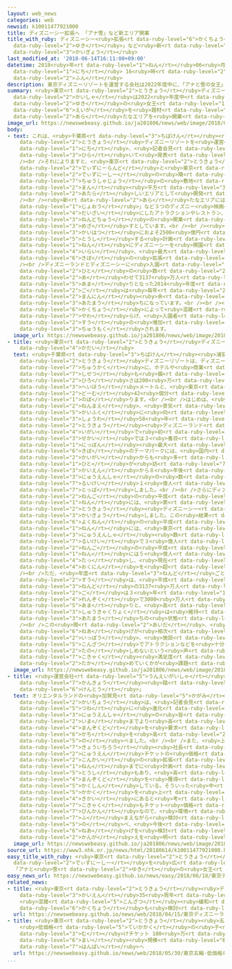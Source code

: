 ```yaml
---
layout: web_news
categories: web
newsid: k10011477921000
title: ディズニーシー拡張へ 「アナ雪」など新エリア開業
title_with_ruby: ディズニーシー<ruby>拡張<rt data-ruby-level="6">かくちょう</rt></ruby>へ 「アナ<ruby>雪<rt
  data-ruby-level="2">ゆき</rt></ruby>」など<ruby>新<rt data-ruby-level="2">しん</rt></ruby>エリア<ruby>開業<rt
  data-ruby-level="3">かいぎょう</rt></ruby>
last_modified_at: '2018-06-14T16:11:00+09:00'
datetime: 2018<ruby>年<rt data-ruby-level="1">ねん</rt></ruby>06<ruby>月<rt data-ruby-level="1">がつ</rt></ruby>14<ruby>日<rt
  data-ruby-level="1">にち</rt></ruby> 16<ruby>時<rt data-ruby-level="2">じ</rt></ruby>11<ruby>分<rt
  data-ruby-level="2">ふん</rt></ruby>
description: 東京ディズニーリゾートを運営する会社は2022年度中に、「アナと雪の女王」など映画を題材にしたアトラクションがある新たなエリアを開業することになりました。
summary: <ruby>東京<rt data-ruby-level="2">とうきょう</rt></ruby>ディズニーリゾートを<ruby>運営<rt data-ruby-level="5">うんえい</rt></ruby>する<ruby>会社<rt
  data-ruby-level="2">かいしゃ</rt></ruby>は2022<ruby>年度中<rt data-ruby-level="3">ねんどちゅう</rt></ruby>に、「アナと<ruby>雪<rt
  data-ruby-level="2">ゆき</rt></ruby>の<ruby>女王<rt data-ruby-level="1">じょおう</rt></ruby>」など<ruby>映画<rt
  data-ruby-level="6">えいが</rt></ruby>を<ruby>題材<rt data-ruby-level="4">だいざい</rt></ruby>にしたアトラクションがある<ruby>新<rt
  data-ruby-level="2">あら</rt></ruby>たなエリアを<ruby>開業<rt data-ruby-level="3">かいぎょう</rt></ruby>することになりました。
image_url: https://newswebeasy.github.io/ja201806/news/web/image/2018/06/14/K10011477921_1806141706_1806141726_01_02.jpg
body:
- text: これは、<ruby>千葉県<rt data-ruby-level="3">ちばけん</rt></ruby><ruby>浦安市<rt data-ruby-level="7">うらやすし</rt></ruby>にある<ruby>東京<rt
    data-ruby-level="2">とうきょう</rt></ruby>ディズニーリゾートを<ruby>運営<rt data-ruby-level="5">うんえい</rt></ruby>する「オリエンタルランド」が14<ruby>日<rt
    data-ruby-level="1">にち</rt></ruby>、<ruby>記者会見<rt data-ruby-level="3">きしゃかいけん</rt></ruby>を<ruby>開<rt
    data-ruby-level="3">ひら</rt></ruby>いて<ruby>発表<rt data-ruby-level="3">はっぴょう</rt></ruby>しました。<br
    /><br />それによりますと、<ruby>東京<rt data-ruby-level="2">とうきょう</rt></ruby><ruby>ディズニーランド<rt
    data-ruby-level="2">でぃずにーらんど</rt></ruby>と<ruby>東京<rt data-ruby-level="2">とうきょう</rt></ruby><ruby>ディズニーシー<rt
    data-ruby-level="2">でぃずにーしー</rt></ruby>の<ruby>隣<rt data-ruby-level="7">となり</rt></ruby>にある<ruby>駐車場<rt
    data-ruby-level="7">ちゅうしゃじょう</rt></ruby>の<ruby>敷地<rt data-ruby-level="7">しきち</rt></ruby>、およそ10<ruby>万<rt
    data-ruby-level="2">まん</rt></ruby><ruby>平方<rt data-ruby-level="3">へいほう</rt></ruby>メートルをディズニーシーの<ruby>新<rt
    data-ruby-level="2">あたら</rt></ruby>しいエリアとして<ruby>開発<rt data-ruby-level="3">かいはつ</rt></ruby>します。<br
    /><br /><ruby>新<rt data-ruby-level="2">あら</rt></ruby>たなエリアには、「アナと<ruby>雪<rt data-ruby-level="2">ゆき</rt></ruby>の<ruby>女王<rt
    data-ruby-level="1">じょおう</rt></ruby>」など３つのディズニー<ruby>映画<rt data-ruby-level="6">えいが</rt></ruby>を<ruby>題材<rt
    data-ruby-level="4">だいざい</rt></ruby>にしたアトラクションやレストラン、それにホテルなどが<ruby>設<rt data-ruby-level="5">もう</rt></ruby>けられ、2022<ruby>年度中<rt
    data-ruby-level="3">ねんどちゅう</rt></ruby>の<ruby>開業<rt data-ruby-level="3">かいぎょう</rt></ruby>を<ruby>目指<rt
    data-ruby-level="3">めざ</rt></ruby>すとしています。<br /><br /><ruby>会社<rt data-ruby-level="2">かいしゃ</rt></ruby>は、この<ruby>開発<rt
    data-ruby-level="3">かいはつ</rt></ruby>におよそ2500<ruby>億円<rt data-ruby-level="4">おくえん</rt></ruby>を<ruby>投資<rt
    data-ruby-level="5">とうし</rt></ruby>する<ruby>計画<rt data-ruby-level="2">けいかく</rt></ruby>で、2001<ruby>年<rt
    data-ruby-level="1">ねん</rt></ruby>にディズニーシーを<ruby>開園<rt data-ruby-level="3">かいえん</rt></ruby>して<ruby>以来<rt
    data-ruby-level="4">いらい</rt></ruby>、<ruby>最大<rt data-ruby-level="4">さいだい</rt></ruby><ruby>規模<rt
    data-ruby-level="6">きぼ</rt></ruby>の<ruby>拡張<rt data-ruby-level="6">かくちょう</rt></ruby>になるということです。<br
    /><br />ディズニーランドとディズニーシーに<ruby>入園<rt data-ruby-level="2">にゅうえん</rt></ruby>した<ruby>人<rt
    data-ruby-level="2">ひと</rt></ruby>の<ruby>数<rt data-ruby-level="2">かず</rt></ruby>は、<ruby>合<rt
    data-ruby-level="2">あ</rt></ruby>わせて3137<ruby>万人<rt data-ruby-level="2">まんにん</rt></ruby><ruby>余<rt
    data-ruby-level="5">あま</rt></ruby>りとなった2014<ruby>年度<rt data-ruby-level="3">ねんど</rt></ruby>をピークにその<ruby>後<rt
    data-ruby-level="2">ご</rt></ruby>は<ruby>毎年<rt data-ruby-level="2">まいとし</rt></ruby>3000<ruby>万人<rt
    data-ruby-level="2">まんにん</rt></ruby><ruby>余<rt data-ruby-level="5">あま</rt></ruby>りで<ruby>頭打<rt
    data-ruby-level="3">あたまう</rt></ruby>ちになっています。<br /><br /><ruby>今回<rt data-ruby-level="2">こんかい</rt></ruby>の<ruby>拡張<rt
    data-ruby-level="6">かくちょう</rt></ruby>によって<ruby>混雑<rt data-ruby-level="5">こんざつ</rt></ruby>を<ruby>和<rt
    data-ruby-level="7">やわ</rt></ruby>らげ、<ruby>入園者<rt data-ruby-level="3">にゅうえんしゃ</rt></ruby><ruby>数<rt
    data-ruby-level="2">すう</rt></ruby>の<ruby>増加<rt data-ruby-level="5">ぞうか</rt></ruby>につなげることができるのか<ruby>注目<rt
    data-ruby-level="3">ちゅうもく</rt></ruby>されます。
  image_url: https://newswebeasy.github.io/ja201806/news/web/image/2018/06/14/K10011477921_1806141706_1806141726_01_03.jpg
- title: <ruby>東京<rt data-ruby-level="2">とうきょう</rt></ruby>ディズニーリゾート <ruby>歴史<rt data-ruby-level="4">れきし</rt></ruby>と<ruby>課題<rt
    data-ruby-level="4">かだい</rt></ruby>
  text: <ruby>千葉県<rt data-ruby-level="3">ちばけん</rt></ruby><ruby>浦安市<rt data-ruby-level="7">うらやすし</rt></ruby>にある<ruby>東京<rt
    data-ruby-level="2">とうきょう</rt></ruby>ディズニーリゾートは、ディズニーランドとディズニーシーの２つのテーマパークを<ruby>中核<rt
    data-ruby-level="7">ちゅうかく</rt></ruby>に、ホテルや<ruby>商業<rt data-ruby-level="3">しょうぎょう</rt></ruby><ruby>施設<rt
    data-ruby-level="7">しせつ</rt></ruby>も<ruby>備<rt data-ruby-level="5">そな</rt></ruby>えたエリアです。<ruby>広<rt
    data-ruby-level="2">ひろ</rt></ruby>さは200<ruby>万<rt data-ruby-level="2">まん</rt></ruby><ruby>平方<rt
    data-ruby-level="3">へいほう</rt></ruby>メートルと、<ruby>東京<rt data-ruby-level="2">とうきょう</rt></ruby><ruby>ドーム<rt
    data-ruby-level="2">どーむ</rt></ruby>42<ruby>個分<rt data-ruby-level="5">こぶん</rt></ruby>に<ruby>上<rt
    data-ruby-level="1">のぼ</rt></ruby>ります。<br /><br />はじめは、<ruby>今<rt data-ruby-level="2">いま</rt></ruby>から35<ruby>年前<rt
    data-ruby-level="2">ねんまえ</rt></ruby>、<ruby>景気<rt data-ruby-level="4">けいき</rt></ruby>が<ruby>回復<rt
    data-ruby-level="5">かいふく</rt></ruby>に<ruby>向<rt data-ruby-level="3">む</rt></ruby>かいつつあった<ruby>昭和<rt
    data-ruby-level="3">しょうわ</rt></ruby>58<ruby>年<rt data-ruby-level="1">ねん</rt></ruby>に、<ruby>東京<rt
    data-ruby-level="2">とうきょう</rt></ruby><ruby>ディズニーランド<rt data-ruby-level="2">でぃずにーらんど</rt></ruby>がアメリカ<ruby>以外<rt
    data-ruby-level="4">いがい</rt></ruby>で<ruby>初<rt data-ruby-level="4">はじ</rt></ruby>めて、<ruby>世界<rt
    data-ruby-level="3">せかい</rt></ruby>では３<ruby>番目<rt data-ruby-level="2">ばんめ</rt></ruby>のディズニーテーマパークとしてオープンしました。<ruby>日本<rt
    data-ruby-level="1">にっぽん</rt></ruby><ruby>最大<rt data-ruby-level="4">さいだい</rt></ruby><ruby>規模<rt
    data-ruby-level="6">きぼ</rt></ruby>のテーマパークには、<ruby>国内<rt data-ruby-level="2">こくない</rt></ruby>だけでなく、アジアなど<ruby>海外<rt
    data-ruby-level="2">かいがい</rt></ruby>からも<ruby>多<rt data-ruby-level="2">おお</rt></ruby>くの<ruby>人<rt
    data-ruby-level="1">ひと</rt></ruby>が<ruby>訪<rt data-ruby-level="7">おとず</rt></ruby>れ、<ruby>開園<rt
    data-ruby-level="3">かいえん</rt></ruby>から８<ruby>年後<rt data-ruby-level="2">ねんご</rt></ruby>には<ruby>入園者<rt
    data-ruby-level="3">にゅうえんしゃ</rt></ruby>の<ruby>数<rt data-ruby-level="2">かず</rt></ruby>が<ruby>累計<rt
    data-ruby-level="7">るいけい</rt></ruby>１<ruby>億人<rt data-ruby-level="4">おくにん</rt></ruby>を<ruby>突破<rt
    data-ruby-level="7">とっぱ</rt></ruby>しました。<br /><br />さらにディズニーランドの<ruby>開園<rt data-ruby-level="3">かいえん</rt></ruby>から18<ruby>年後<rt
    data-ruby-level="2">ねんご</rt></ruby>の<ruby>平成<rt data-ruby-level="4">へいせい</rt></ruby>13<ruby>年<rt
    data-ruby-level="1">ねん</rt></ruby>には、<ruby>第<rt data-ruby-level="3">だい</rt></ruby>２のパークとして<ruby>東京<rt
    data-ruby-level="2">とうきょう</rt></ruby><ruby>ディズニーシー<rt data-ruby-level="2">でぃずにーしー</rt></ruby>が<ruby>開業<rt
    data-ruby-level="3">かいぎょう</rt></ruby>しました。この<ruby>結果<rt data-ruby-level="4">けっか</rt></ruby>、<ruby>翌年<rt
    data-ruby-level="6">よくねん</rt></ruby>の<ruby>平成<rt data-ruby-level="4">へいせい</rt></ruby>14<ruby>年<rt
    data-ruby-level="1">ねん</rt></ruby>には、<ruby>東京<rt data-ruby-level="2">とうきょう</rt></ruby>ディズニーリゾートの<ruby>入園者<rt
    data-ruby-level="3">にゅうえんしゃ</rt></ruby><ruby>数<rt data-ruby-level="2">すう</rt></ruby>は<ruby>累計<rt
    data-ruby-level="7">るいけい</rt></ruby>で３<ruby>億人<rt data-ruby-level="4">おくにん</rt></ruby>、さらに８<ruby>年後<rt
    data-ruby-level="2">ねんご</rt></ruby>の<ruby>平成<rt data-ruby-level="4">へいせい</rt></ruby>22<ruby>年<rt
    data-ruby-level="1">ねん</rt></ruby>には５<ruby>億人<rt data-ruby-level="4">おくにん</rt></ruby>に<ruby>達<rt
    data-ruby-level="4">たっ</rt></ruby>し、<ruby>現在<rt data-ruby-level="5">げんざい</rt></ruby>は７<ruby>億人<rt
    data-ruby-level="4">おくにん</rt></ruby>を<ruby>超<rt data-ruby-level="7">こ</rt></ruby>えています。<br
    /><br />ただ、<ruby>年度<rt data-ruby-level="3">ねんど</rt></ruby>ごとの<ruby>入園者<rt data-ruby-level="3">にゅうえんしゃ</rt></ruby><ruby>数<rt
    data-ruby-level="2">すう</rt></ruby>は、<ruby>平成<rt data-ruby-level="4">へいせい</rt></ruby>26<ruby>年度<rt
    data-ruby-level="3">ねんど</rt></ruby>の3137<ruby>万人<rt data-ruby-level="2">まんにん</rt></ruby>をピークに、その<ruby>後<rt
    data-ruby-level="2">ご</rt></ruby>は３<ruby>年<rt data-ruby-level="1">ねん</rt></ruby><ruby>連続<rt
    data-ruby-level="4">れんぞく</rt></ruby>で3000<ruby>万人<rt data-ruby-level="2">まんにん</rt></ruby><ruby>余<rt
    data-ruby-level="5">あま</rt></ruby>りと、<ruby>高<rt data-ruby-level="2">たか</rt></ruby>い<ruby>集客力<rt
    data-ruby-level="3">しゅうきゃくりょく</rt></ruby>は<ruby>維持<rt data-ruby-level="7">いじ</rt></ruby>していますが<ruby>頭打<rt
    data-ruby-level="3">あたまう</rt></ruby>ちの<ruby>状態<rt data-ruby-level="5">じょうたい</rt></ruby>です。<br
    /><br />この<ruby>間<rt data-ruby-level="2">あいだ</rt></ruby>、<ruby>入園料<rt data-ruby-level="4">にゅうえんりょう</rt></ruby>の<ruby>値上<rt
    data-ruby-level="6">ねあ</rt></ruby>げが<ruby>相次<rt data-ruby-level="3">あいつ</rt></ruby>いだ<ruby>一方<rt
    data-ruby-level="2">いっぽう</rt></ruby>、<ruby>施設<rt data-ruby-level="7">しせつ</rt></ruby>の<ruby>混雑<rt
    data-ruby-level="5">こんざつ</rt></ruby>でアトラクションなどを<ruby>十分<rt data-ruby-level="2">じゅうぶん</rt></ruby>に<ruby>楽<rt
    data-ruby-level="2">たの</rt></ruby>しめないという<ruby>声<rt data-ruby-level="2">こえ</rt></ruby>もあり、<ruby>顧客<rt
    data-ruby-level="7">こきゃく</rt></ruby><ruby>満足度<rt data-ruby-level="4">まんぞくど</rt></ruby>をいかに<ruby>高<rt
    data-ruby-level="2">たか</rt></ruby>めていくかが<ruby>課題<rt data-ruby-level="4">かだい</rt></ruby>とされています。
  image_url: https://newswebeasy.github.io/ja201806/news/web/image/2018/06/14/K10011477921_1806141706_1806141726_01_04.jpg
- title: <ruby>運営会社<rt data-ruby-level="5">うんえいがいしゃ</rt></ruby>「チケット<ruby>価格<rt data-ruby-level="5">かかく</rt></ruby>は<ruby>環境<rt
    data-ruby-level="7">かんきょう</rt></ruby><ruby>踏<rt data-ruby-level="7">ふ</rt></ruby>まえ<ruby>検討<rt
    data-ruby-level="6">けんとう</rt></ruby>」
  text: オリエンタルランドの<ruby>加賀見<rt data-ruby-level="5">かがみ</rt></ruby><ruby>俊夫<rt data-ruby-level="8">としお</rt></ruby><ruby>会長<rt
    data-ruby-level="2">かいちょう</rt></ruby>は、<ruby>記者会見<rt data-ruby-level="3">きしゃかいけん</rt></ruby>で「パークは<ruby>常<rt
    data-ruby-level="5">つね</rt></ruby>に<ruby>進化<rt data-ruby-level="3">しんか</rt></ruby>しないといけない。<ruby>入園者<rt
    data-ruby-level="3">にゅうえんしゃ</rt></ruby>の<ruby>皆<rt data-ruby-level="7">みな</rt></ruby>さんが<ruby>今<rt
    data-ruby-level="2">いま</rt></ruby>までより<ruby>高<rt data-ruby-level="2">たか</rt></ruby>い<ruby>満足度<rt
    data-ruby-level="4">まんぞくど</rt></ruby>を<ruby>要求<rt data-ruby-level="4">ようきゅう</rt></ruby>するようになっているのでそれにこたえるべく、さらにレベルアップさせて<ruby>価値<rt
    data-ruby-level="6">かち</rt></ruby>を<ruby>高<rt data-ruby-level="2">たか</rt></ruby>めていきたい」と<ruby>述<rt
    data-ruby-level="5">の</rt></ruby>べました。<br /><br />また、<ruby>上西<rt data-ruby-level="2">かみにし</rt></ruby><ruby>京一郎<rt
    data-ruby-level="7">きょういちろう</rt></ruby><ruby>社長<rt data-ruby-level="2">しゃちょう</rt></ruby>は、<ruby>入園<rt
    data-ruby-level="2">にゅうえん</rt></ruby>チケットの<ruby>価格<rt data-ruby-level="5">かかく</rt></ruby>について「<ruby>今回<rt
    data-ruby-level="2">こんかい</rt></ruby>の<ruby>拡張<rt data-ruby-level="6">かくちょう</rt></ruby>のほかにも、2020<ruby>年<rt
    data-ruby-level="1">ねん</rt></ruby>までに<ruby>計画<rt data-ruby-level="2">けいかく</rt></ruby>している<ruby>投資<rt
    data-ruby-level="5">とうし</rt></ruby>もあり、<ruby>高<rt data-ruby-level="2">たか</rt></ruby>い<ruby>満足度<rt
    data-ruby-level="4">まんぞくど</rt></ruby>を<ruby>獲得<rt data-ruby-level="7">かくとく</rt></ruby>できると<ruby>確信<rt
    data-ruby-level="5">かくしん</rt></ruby>している。そういった<ruby>中<rt data-ruby-level="1">なか</rt></ruby>では、チケット<ruby>価格<rt
    data-ruby-level="5">かかく</rt></ruby>を<ruby>上<rt data-ruby-level="1">あ</rt></ruby>げていく<ruby>機会<rt
    data-ruby-level="4">きかい</rt></ruby>にあると<ruby>考<rt data-ruby-level="2">かんが</rt></ruby>えているが、<ruby>顧客<rt
    data-ruby-level="7">こきゃく</rt></ruby>もチケット<ruby>価格<rt data-ruby-level="5">かかく</rt></ruby>には<ruby>敏感<rt
    data-ruby-level="7">びんかん</rt></ruby>なので、<ruby>環境<rt data-ruby-level="7">かんきょう</rt></ruby>を<ruby>踏<rt
    data-ruby-level="7">ふ</rt></ruby>まえながら<ruby>検討<rt data-ruby-level="6">けんとう</rt></ruby>していく」と<ruby>述<rt
    data-ruby-level="5">の</rt></ruby>べ、<ruby>今後<rt data-ruby-level="2">こんご</rt></ruby>、<ruby>値上<rt
    data-ruby-level="6">ねあ</rt></ruby>げを<ruby>検討<rt data-ruby-level="6">けんとう</rt></ruby>する<ruby>考<rt
    data-ruby-level="2">かんが</rt></ruby>えを<ruby>明<rt data-ruby-level="2">あき</rt></ruby>らかにしました。
  image_url: https://newswebeasy.github.io/ja201806/news/web/image/2018/06/14/K10011477921_1806141706_1806141726_01_05.jpg
source_url: https://www3.nhk.or.jp/news/html/20180614/k10011477921000.html
easy_title_with_ruby: <ruby>東京<rt data-ruby-level="2">とうきょう</rt></ruby><ruby>ディズニーシー<rt
  data-ruby-level="2">でぃずにーしー</rt></ruby>を<ruby>広<rt data-ruby-level="2">ひろ</rt></ruby>くする
  「アナと<ruby>雪<rt data-ruby-level="2">ゆき</rt></ruby>の<ruby>女王<rt data-ruby-level="1">じょおう</rt></ruby>」がテーマ
easy_news_url: https://newswebeasy.github.io/news/easy/2018/06/18/東京ディズニーシーを広くする-アナと雪の女王がテーマ
related_news:
- title: <ruby>東京<rt data-ruby-level="2">とうきょう</rt></ruby><ruby>ディズニーランド<rt data-ruby-level="2">でぃずにーらんど</rt></ruby>が<ruby>開園<rt
    data-ruby-level="3">かいえん</rt></ruby>35<ruby>周年<rt data-ruby-level="4">しゅうねん</rt></ruby>
    <ruby>混雑<rt data-ruby-level="5">こんざつ</rt></ruby><ruby>緩和<rt data-ruby-level="7">かんわ</rt></ruby>へ<ruby>拡張<rt
    data-ruby-level="6">かくちょう</rt></ruby>も<ruby>検討<rt data-ruby-level="6">けんとう</rt></ruby>
  url: https://newswebeasy.github.io/news/web/2018/04/15/東京ディズニーランドが開園35周年-混雑緩和へ拡張も検討
- title: <ruby>東京<rt data-ruby-level="2">とうきょう</rt></ruby><ruby>五輪<rt data-ruby-level="4">ごりん</rt></ruby>
    <ruby>低価格<rt data-ruby-level="5">ていかかく</rt></ruby>の<ruby>子<rt data-ruby-level="1">こ</rt></ruby>ども<ruby>向<rt
    data-ruby-level="3">む</rt></ruby>けチケット 100<ruby>万<rt data-ruby-level="2">まん</rt></ruby><ruby>枚<rt
    data-ruby-level="6">まい</rt></ruby><ruby>規模<rt data-ruby-level="6">きぼ</rt></ruby>で<ruby>販売<rt
    data-ruby-level="7">はんばい</rt></ruby>へ
  url: https://newswebeasy.github.io/news/web/2018/05/30/東京五輪-低価格の子ども向けチケット-100万枚規模で販売へ
...
```

